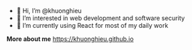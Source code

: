 - 👋  Hi, I’m @khuonghieu
- 👀  I’m interested in web development and software security
- 🌱  I’m currently using React for most of my daily work

**More about me** https://khuonghieu.github.io

<!---
khuonghieu/khuonghieu is a ✨ special ✨ repository because its `README.md` (this file) appears on your GitHub profile.
You can click the Preview link to take a look at your changes.
--->
